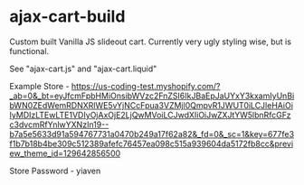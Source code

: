 # ajax-cart-build

Custom built Vanilla JS slideout cart. Currently very ugly styling wise, but is functional.

See "ajax-cart.js" and "ajax-cart.liquid"

Example Store - https://us-coding-test.myshopify.com/?_ab=0&_bt=eyJfcmFpbHMiOnsibWVzc2FnZSI6IkJBaEpJaUYxY3kxamIyUnBibWN0ZEdWemRDNXRlWE5vYjNCcFpua3VZMjl0QmpvR1JWUT0iLCJleHAiOiIyMDIzLTEwLTE1VDIyOjAxOjE2LjQwMVoiLCJwdXIiOiJwZXJtYW5lbnRfcGFzc3dvcmRfYnlwYXNzIn19--b7a5e5633d91a594767731a0470b249a17f62a82&_fd=0&_sc=1&key=677fe3f1b7b18b4be309c512389afefc76457ea098c515a939604da5172fb8cc&preview_theme_id=129642856500 

Store Password - yiaven

